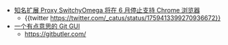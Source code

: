 - [知名扩展 Proxy SwitchyOmega 将在 6 月停止支持 Chrome 浏览器](https://www.landiannews.com/archives/102411.html)
	- {{twitter https://twitter.com/_catus/status/1759413399270936672}}
- [一个有点意思的 Git GUI](https://www.v2ex.com/t/1016628)
	- https://gitbutler.com/